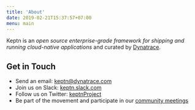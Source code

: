 ```yaml
---
title: 'About'
date: 2019-02-21T15:37:57+07:00
menu: main
---
```


Keptn is an _open source enterprise-grade framework for shipping and
running cloud-native applications_ and curated by [Dynatrace](https://dynatrace.com).

## Get in Touch

- Send an email: keptn@dynatrace.com
- Join us on Slack: [keptn.slack.com](https://join.slack.com/t/keptn/shared_invite/enQtNTUxMTQ1MzgzMzUxLTcxMzE0OWU1YzU5YjY3NjFhYTJlZTNjOTZjY2EwYzQyYWRkZThhY2I3ZDMzN2MzOThkZjIzOTdhOGViMDNiMzI)
- Follow us on Twitter: [keptnProject](https://twitter.com/keptnProject)
- Be part of the movement and participate in our [community meetings](https://github.com/keptn/community)